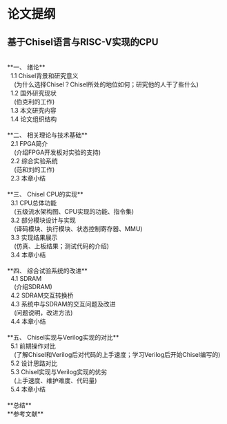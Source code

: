 # 论文提纲
## 基于Chisel语言与RISC-V实现的CPU</br>
</br>
**一、 绪论**</br>
&nbsp;&nbsp;1.1 Chisel背景和研究意义</br>
&nbsp;&nbsp;&nbsp;&nbsp;(为什么选择Chisel？Chisel所处的地位如何；研究他的人干了些什么)</br>
&nbsp;&nbsp;1.2 国外研究现状</br>
&nbsp;&nbsp;&nbsp;&nbsp;(伯克利的工作)</br>
&nbsp;&nbsp;1.3 本文研究内容</br>
&nbsp;&nbsp;1.4 论文组织结构</br>
</br>
**二、 相关理论与技术基础**</br>
&nbsp;&nbsp;2.1 FPGA简介</br>
&nbsp;&nbsp;&nbsp;&nbsp;(介绍FPGA开发板对实验的支持)</br>
&nbsp;&nbsp;2.2 综合实验系统</br>
&nbsp;&nbsp;&nbsp;&nbsp;(范和刘的工作)</br>
&nbsp;&nbsp;2.3 本章小结</br>
</br>
**三、 Chisel CPU的实现**</br>
&nbsp;&nbsp;3.1	CPU总体功能</br>
&nbsp;&nbsp;&nbsp;&nbsp;(五级流水架构图、CPU实现的功能、指令集)</br>
&nbsp;&nbsp;3.2 部分模块设计与实现</br>
&nbsp;&nbsp;&nbsp;&nbsp;(译码模块、执行模块、状态控制寄存器、MMU)</br>
&nbsp;&nbsp;3.3 实现结果展示</br>
&nbsp;&nbsp;&nbsp;&nbsp;(仿真、上板结果；测试代码的介绍)</br>
&nbsp;&nbsp;3.4 本章小结</br>
</br>
**四、 综合试验系统的改进**</br>
&nbsp;&nbsp;4.1 SDRAM</br>
&nbsp;&nbsp;&nbsp;&nbsp;(介绍SDRAM)</br>
&nbsp;&nbsp;4.2 SDRAM交互转换桥</br>
&nbsp;&nbsp;4.3 系统中与SDRAM的交互问题及改进</br>
&nbsp;&nbsp;&nbsp;&nbsp;(问题说明，改进方法)</br>
&nbsp;&nbsp;4.4 本章小结</br>
</br>
**五、 Chisel实现与Verilog实现的对比**</br>
&nbsp;&nbsp;5.1 前期操作对比</br>
&nbsp;&nbsp;&nbsp;&nbsp;(了解Chisel和Verilog后对代码的上手速度；学习Verilog后开始Chisel编写的)</br>
&nbsp;&nbsp;5.2 设计思路对比</br>
&nbsp;&nbsp;5.3 Chisel实现与Verilog实现的优劣</br>
&nbsp;&nbsp;&nbsp;&nbsp;(上手速度、维护难度、代码量)</br>
&nbsp;&nbsp;5.4 本章小结</br>
</br>
**总结**</br>
**参考文献**</br>


